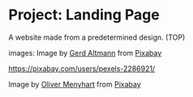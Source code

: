 # Project: Landing Page
 A website made from a predetermined design. (TOP)

images: Image by <a href="https://pixabay.com/users/geralt-9301/?utm_source=link-attribution&utm_medium=referral&utm_campaign=image&utm_content=2167835">Gerd Altmann</a> from <a href="https://pixabay.com//?utm_source=link-attribution&utm_medium=referral&utm_campaign=image&utm_content=2167835">Pixabay</a>

https://pixabay.com/users/pexels-2286921/

Image by <a href="https://pixabay.com/users/cloudhoreca-516676/?utm_source=link-attribution&utm_medium=referral&utm_campaign=image&utm_content=1016257">Oliver Menyhart</a> from <a href="https://pixabay.com//?utm_source=link-attribution&utm_medium=referral&utm_campaign=image&utm_content=1016257">Pixabay</a>